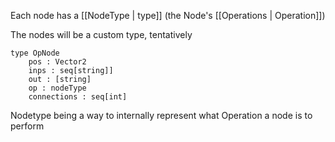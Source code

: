 Each node has a [[NodeType | type]] (the Node's [[Operations  | Operation]])

The nodes will be a custom type, tentatively

	type OpNode
		pos : Vector2
		inps : seq[string]]
		out : [string]
		op : nodeType
		connections : seq[int]

Nodetype being a way to internally represent what Operation a node is to perform